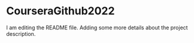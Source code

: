 # CourseraGithub2022
I am editing the README file. Adding some more details about the project description.
